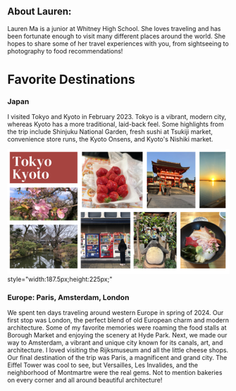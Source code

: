 <!DOCTYPE html>
<html>
  <head>
    <title>Project: Lauren's Travel Blog</title>
  </head>
  <body>
    <h2> About Lauren: </h2>
    <p> Lauren Ma is a junior at Whitney High School. She loves traveling and has been fortunate enough to visit many different places around the world. She hopes to share some of her travel experiences with you, from sightseeing to photography to food recommendations! </p>
  <h1> Favorite Destinations </h1>
    <h3> Japan </h3>
    <p> I visited Tokyo and Kyoto in February 2023. Tokyo is a vibrant, modern city, whereas Kyoto has a more traditional, laid-back feel. Some highlights from the trip include Shinjuku National Garden, fresh sushi at Tsukiji market, convenience store runs, the Kyoto Onsens, and Kyoto's Nishiki market. </p>
    <img src="Tokyo.png"> style="width:187.5px;height:225px;"
    <h3> Europe: Paris, Amsterdam, London </h3>
     <p> We spent ten days traveling around western Europe in spring of 2024. Our first stop was London, the perfect blend of old European charm and modern architecture. Some of my favorite memories were roaming the food stalls at Borough Market and enjoying the scenery at Hyde Park. Next, we made our way to Amsterdam, a vibrant and unique city known for its canals, art, and architecture. I loved visiting the Rijksmuseum and all the little cheese shops. Our final destination of the trip was Paris, a magnificent and grand city. The Eiffel Tower was cool to see, but Versailles, Les Invalides, and the neighborhood of Montmartre were the real gems. Not to mention bakeries on every corner and all around beautiful architecture! </p>
  </body>
  </body>
</html>
